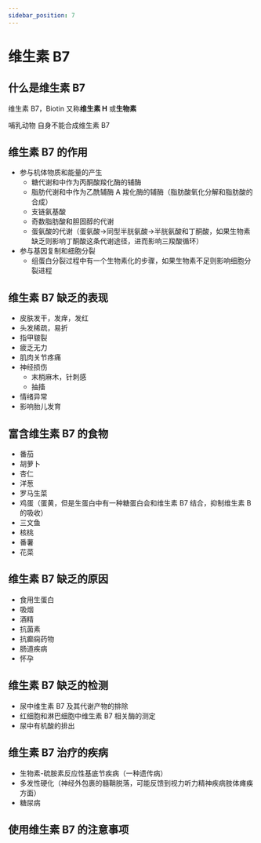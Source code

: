 ```yaml
---
sidebar_position: 7
---
```


# 维生素 B7

## 什么是维生素 B7

维生素 B7，Biotin 又称**维生素 H** 或**生物素**

哺乳动物 自身不能合成维生素 B7

## 维生素 B7 的作用

- 参与机体物质和能量的产生
  - 糖代谢和中作为丙酮酸羧化酶的辅酶
  - 脂肪代谢和中作为乙酰辅酶 A 羧化酶的辅酶（脂肪酸氧化分解和脂肪酸的合成）
  - 支链氨基酸
  - 奇数脂肪酸和胆固醇的代谢
  - 蛋氨酸的代谢（蛋氨酸->同型半胱氨酸->半胱氨酸和丁酮酸，如果生物素缺乏则影响丁酮酸这条代谢途径，进而影响三羧酸循环）
- 参与基因复制和细胞分裂
  - 组蛋白分裂过程中有一个生物素化的步骤，如果生物素不足则影响细胞分裂进程

## 维生素 B7 缺乏的表现

- 皮肤发干，发痒，发红
- 头发稀疏，易折
- 指甲皲裂
- 疲乏无力
- 肌肉关节疼痛
- 神经损伤
  - 末梢麻木，针刺感
  - 抽搐
- 情绪异常
- 影响胎儿发育

## 富含维生素 B7 的食物

- 番茄
- 胡萝卜
- 杏仁
- 洋葱
- 罗马生菜
- 鸡蛋（蛋黄，但是生蛋白中有一种糖蛋白会和维生素 B7 结合，抑制维生素 B 的吸收）
- 三文鱼
- 核桃
- 番薯
- 花菜

## 维生素 B7 缺乏的原因

- 食用生蛋白
- 吸烟
- 酒精
- 抗菌素
- 抗癫痫药物
- 肠道疾病
- 怀孕

## 维生素 B7 缺乏的检测

- 尿中维生素 B7 及其代谢产物的排除
- 红细胞和淋巴细胞中维生素 B7 相关酶的测定
- 尿中有机酸的排出

## 维生素 B7 治疗的疾病

- 生物素-硫胺素反应性基底节疾病（一种遗传病）
- 多发性硬化（神经外包裹的髓鞘脱落，可能反馈到视力听力精神疾病肢体瘫痪方面）
- 糖尿病

## 使用维生素 B7 的注意事项
